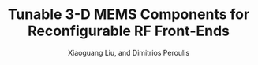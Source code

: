 ---
type: conference
title: Tunable 3-D MEMS Components for Reconfigurable RF Front-Ends
author: Xiaoguang Liu, and Dimitrios Peroulis
journal:
volume:
number:
year: 2011
month: Jul.
doi: 10.1109/APS.2011.5996480
pages:
publisher:
booktitle: IEEE International Symposium on Antennas and Propagation
note: Invited
sort_key: 201107
---